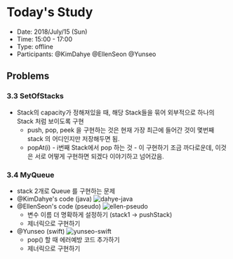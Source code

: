 # Today's Study
- Date: 2018/July/15 (Sun)
- Time: 15:00 - 17:00
- Type: offline
- Participants: @KimDahye @EllenSeon  @Yunseo

## Problems
### 3.3 SetOfStacks
- Stack의 capacity가 정해져있을 때, 해당 Stack들을 묶어 외부적으로 하나의 Stack 처럼 보이도록 구현
  - push, pop, peek 을 구현하는 것은 현재 가장 최근에 들어간 것이 몇번째 stack 의 어디인지만 저장해두면 됨.
  - popAt(i) - i번째 Stack에서 pop 하는 것 - 이 구현하기 조금 까다로운데, 이것은 서로 어떻게 구현하면 되겠다 이야기하고 넘어갔음.

### 3.4 MyQueue
- stack 2개로 Queue 를 구현하는 문제
- @KimDahye's code (java)
    ![dahye-java](https://user-images.githubusercontent.com/6873655/43033275-6af84f9c-8d02-11e8-9450-9ed58dfe42e9.jpeg)
- @EllenSeon's code (pseudo)
  ![ellen-pseudo](https://user-images.githubusercontent.com/6873655/43033285-a0385076-8d02-11e8-8281-6dbb07ef52af.jpeg)
  - 변수 이름 더 명확하게 설정하기 (stack1 -> pushStack)
  - 제너릭으로 구현하기
- @Yunseo (swift)
  ![yunseo-swift](https://user-images.githubusercontent.com/6873655/43033280-9111a5de-8d02-11e8-9ad2-e9debea79aba.jpeg)
  - pop() 할 때 에러예방 코드 추가하기
  - 제너릭으로 구현하기
